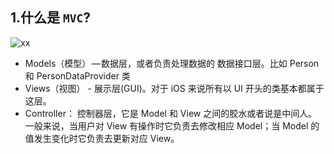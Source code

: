 ## 1.什么是 `MVC`?

![xx](https://dn-coding-net-production-pp.qbox.me/8d779f6a-265b-43c3-90be-dc9997b9963d.png)

* Models（模型） — 数据层，或者负责处理数据的 数据接口层。比如 Person 和 PersonDataProvider 类 
* Views（视图） - 展示层(GUI)。对于 iOS 来说所有以 UI 开头的类基本都属于这层。 
* Controller： 控制器层，它是 Model 和 View 之间的胶水或者说是中间人。一般来说，当用户对 View 有操作时它负责去修改相应 Model；当 Model 的值发生变化时它负责去更新对应 View。

